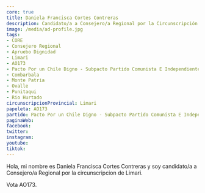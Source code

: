 ```yaml
---
core: true
title: Daniela Francisca Cortes Contreras
description: Candidato/a a Consejero/a Regional por la Circunscripción de Limari
image: /media/ad-profile.jpg
tags:
- CORE
- Consejero Regional
- Apruebo Dignidad
- Limari
- AO173
- Pacto Por un Chile Digno - Subpacto Partido Comunista E Independientes - Partido Comunista De Chile
- Combarbala
- Monte Patria
- Ovalle
- Punitaqui
- Rio Hurtado
circunscripcionProvincial: Limari
papeleta: AO173
partido: Pacto Por un Chile Digno - Subpacto Partido Comunista E Independientes - Partido Comunista De Chile
paginaWeb:
facebook:
twitter:
instagram:
youtube:
tiktok:
---
```

Hola, mi nombre es Daniela Francisca Cortes Contreras y soy candidato/a a Consejero/a Regional por la circunscripcion de Limari.

Vota AO173.